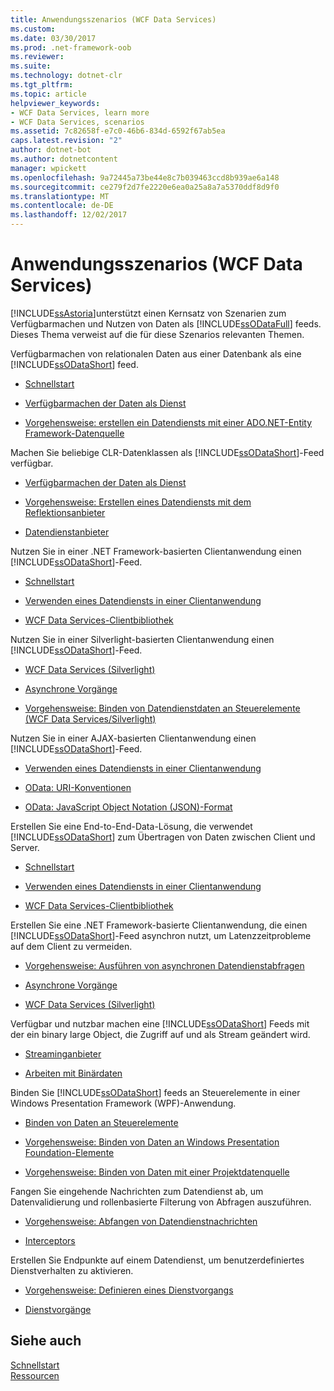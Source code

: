 ```yaml
---
title: Anwendungsszenarios (WCF Data Services)
ms.custom: 
ms.date: 03/30/2017
ms.prod: .net-framework-oob
ms.reviewer: 
ms.suite: 
ms.technology: dotnet-clr
ms.tgt_pltfrm: 
ms.topic: article
helpviewer_keywords:
- WCF Data Services, learn more
- WCF Data Services, scenarios
ms.assetid: 7c82658f-e7c0-46b6-834d-6592f67ab5ea
caps.latest.revision: "2"
author: dotnet-bot
ms.author: dotnetcontent
manager: wpickett
ms.openlocfilehash: 9a72445a73be44e8c7b039463ccd8b939ae6a148
ms.sourcegitcommit: ce279f2d7fe2220e6ea0a25a8a7a5370ddf8d9f0
ms.translationtype: MT
ms.contentlocale: de-DE
ms.lasthandoff: 12/02/2017
---
```

# <a name="application-scenarios-wcf-data-services"></a>Anwendungsszenarios (WCF Data Services)
[!INCLUDE[ssAstoria](../../../../includes/ssastoria-md.md)]unterstützt einen Kernsatz von Szenarien zum Verfügbarmachen und Nutzen von Daten als [!INCLUDE[ssODataFull](../../../../includes/ssodatafull-md.md)] feeds. Dieses Thema verweist auf die für diese Szenarios relevanten Themen.  
  
 Verfügbarmachen von relationalen Daten aus einer Datenbank als eine [!INCLUDE[ssODataShort](../../../../includes/ssodatashort-md.md)] feed.  
 -   [Schnellstart](../../../../docs/framework/data/wcf/quickstart-wcf-data-services.md)  
  
-   [Verfügbarmachen der Daten als Dienst](../../../../docs/framework/data/wcf/exposing-your-data-as-a-service-wcf-data-services.md)  
  
-   [Vorgehensweise: erstellen ein Datendiensts mit einer ADO.NET-Entity Framework-Datenquelle](../../../../docs/framework/data/wcf/create-a-data-service-using-an-adonet-ef-data-wcf.md)  
  
 Machen Sie beliebige CLR-Datenklassen als [!INCLUDE[ssODataShort](../../../../includes/ssodatashort-md.md)]-Feed verfügbar.  
 -   [Verfügbarmachen der Daten als Dienst](../../../../docs/framework/data/wcf/exposing-your-data-as-a-service-wcf-data-services.md)  
  
-   [Vorgehensweise: Erstellen eines Datendiensts mit dem Reflektionsanbieter](../../../../docs/framework/data/wcf/create-a-data-service-using-rp-wcf-data-services.md)  
  
-   [Datendienstanbieter](../../../../docs/framework/data/wcf/data-services-providers-wcf-data-services.md)  
  
 Nutzen Sie in einer .NET Framework-basierten Clientanwendung einen [!INCLUDE[ssODataShort](../../../../includes/ssodatashort-md.md)]-Feed.  
 -   [Schnellstart](../../../../docs/framework/data/wcf/quickstart-wcf-data-services.md)  
  
-   [Verwenden eines Datendiensts in einer Clientanwendung](../../../../docs/framework/data/wcf/using-a-data-service-in-a-client-application-wcf-data-services.md)  
  
-   [WCF Data Services-Clientbibliothek](../../../../docs/framework/data/wcf/wcf-data-services-client-library.md)  
  
 Nutzen Sie in einer Silverlight-basierten Clientanwendung einen [!INCLUDE[ssODataShort](../../../../includes/ssodatashort-md.md)]-Feed.  
 -   [WCF Data Services (Silverlight)](http://msdn.microsoft.com/en-us/c0cd9f4b-1372-48e4-9935-c8421239da30)  
  
-   [Asynchrone Vorgänge](../../../../docs/framework/data/wcf/asynchronous-operations-wcf-data-services.md)  
  
-   [Vorgehensweise: Binden von Datendienstdaten an Steuerelemente (WCF Data Services/Silverlight)](http://msdn.microsoft.com/en-us/bda7d82e-7b1f-4690-8a33-c6297465bdd5)  
  
 Nutzen Sie in einer AJAX-basierten Clientanwendung einen [!INCLUDE[ssODataShort](../../../../includes/ssodatashort-md.md)]-Feed.  
 -   [Verwenden eines Datendiensts in einer Clientanwendung](../../../../docs/framework/data/wcf/using-a-data-service-in-a-client-application-wcf-data-services.md)  
  
-   [OData: URI-Konventionen](http://go.microsoft.com/fwlink/?LinkId=185564)  
  
-   [OData: JavaScript Object Notation (JSON)-Format](http://go.microsoft.com/fwlink/?LinkId=185790)  
  
 Erstellen Sie eine End-to-End-Data-Lösung, die verwendet [!INCLUDE[ssODataShort](../../../../includes/ssodatashort-md.md)] zum Übertragen von Daten zwischen Client und Server.  
 -   [Schnellstart](../../../../docs/framework/data/wcf/quickstart-wcf-data-services.md)  
  
-   [Verwenden eines Datendiensts in einer Clientanwendung](../../../../docs/framework/data/wcf/using-a-data-service-in-a-client-application-wcf-data-services.md)  
  
-   [WCF Data Services-Clientbibliothek](../../../../docs/framework/data/wcf/wcf-data-services-client-library.md)  
  
 Erstellen Sie eine .NET Framework-basierte Clientanwendung, die einen [!INCLUDE[ssODataShort](../../../../includes/ssodatashort-md.md)]-Feed asynchron nutzt, um Latenzzeitprobleme auf dem Client zu vermeiden.  
 -   [Vorgehensweise: Ausführen von asynchronen Datendienstabfragen](../../../../docs/framework/data/wcf/how-to-execute-asynchronous-data-service-queries-wcf-data-services.md)  
  
-   [Asynchrone Vorgänge](../../../../docs/framework/data/wcf/asynchronous-operations-wcf-data-services.md)  
  
-   [WCF Data Services (Silverlight)](http://msdn.microsoft.com/en-us/c0cd9f4b-1372-48e4-9935-c8421239da30)  
  
 Verfügbar und nutzbar machen eine [!INCLUDE[ssODataShort](../../../../includes/ssodatashort-md.md)] Feeds mit der ein binary large Object, die Zugriff auf und als Stream geändert wird.  
 -   [Streaminganbieter](../../../../docs/framework/data/wcf/streaming-provider-wcf-data-services.md)  
  
-   [Arbeiten mit Binärdaten](../../../../docs/framework/data/wcf/working-with-binary-data-wcf-data-services.md)  
  
 Binden Sie [!INCLUDE[ssODataShort](../../../../includes/ssodatashort-md.md)] feeds an Steuerelemente in einer Windows Presentation Framework (WPF)-Anwendung.  
 -   [Binden von Daten an Steuerelemente](../../../../docs/framework/data/wcf/binding-data-to-controls-wcf-data-services.md)  
  
-   [Vorgehensweise: Binden von Daten an Windows Presentation Foundation-Elemente](../../../../docs/framework/data/wcf/bind-data-to-wpf-elements-wcf-data-services.md)  
  
-   [Vorgehensweise: Binden von Daten mit einer Projektdatenquelle](../../../../docs/framework/data/wcf/how-to-bind-data-using-a-project-data-source-wcf-data-services.md)  
  
 Fangen Sie eingehende Nachrichten zum Datendienst ab, um Datenvalidierung und rollenbasierte Filterung von Abfragen auszuführen.  
 -   [Vorgehensweise: Abfangen von Datendienstnachrichten](../../../../docs/framework/data/wcf/how-to-intercept-data-service-messages-wcf-data-services.md)  
  
-   [Interceptors](../../../../docs/framework/data/wcf/interceptors-wcf-data-services.md)  
  
 Erstellen Sie Endpunkte auf einem Datendienst, um benutzerdefiniertes Dienstverhalten zu aktivieren.  
 -   [Vorgehensweise: Definieren eines Dienstvorgangs](../../../../docs/framework/data/wcf/how-to-define-a-service-operation-wcf-data-services.md)  
  
-   [Dienstvorgänge](../../../../docs/framework/data/wcf/service-operations-wcf-data-services.md)  
  
## <a name="see-also"></a>Siehe auch  
 [Schnellstart](../../../../docs/framework/data/wcf/quickstart-wcf-data-services.md)  
 [Ressourcen](../../../../docs/framework/data/wcf/wcf-data-services-resources.md)
